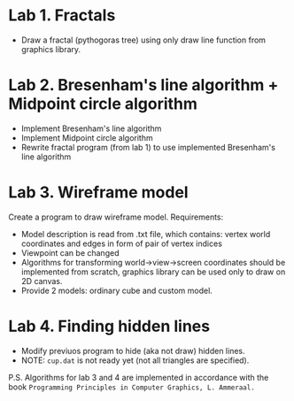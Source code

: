 # Lab 1. Fractals
- Draw a fractal (pythogoras tree) using only draw line function from graphics
library.
# Lab 2. Bresenham's line algorithm + Midpoint circle algorithm
- Implement Bresenham's line algorithm
- Implement Midpoint circle algorithm
- Rewrite fractal program (from lab 1) to use implemented Bresenham's line algorithm

# Lab 3. Wireframe model
Create a program to draw wireframe model. Requirements:
- Model description is read from .txt file, which contains: vertex world coordinates
and edges in form of pair of vertex indices
- Viewpoint can be changed
- Algorithms for transforming world->view->screen coordinates should be implemented from scratch,
graphics library can be used only to draw on 2D canvas.
- Provide 2 models: ordinary cube and custom model.
# Lab 4. Finding hidden lines
- Modify previuos program to hide (aka not draw) hidden lines.
- NOTE: `cup.dat` is not ready yet (not all triangles are specified).


P.S. Algorithms for lab 3 and 4 are implemented in accordance with the book `Programming Principles in Computer Graphics, L. Ammeraal.`
